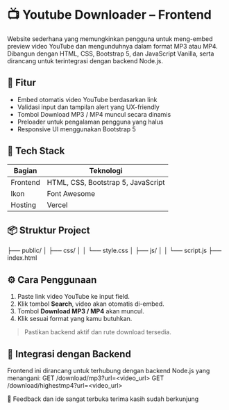 # 📺 Youtube Downloader – Frontend

Website sederhana yang memungkinkan pengguna untuk meng-embed preview video YouTube dan mengunduhnya dalam format MP3 atau MP4. Dibangun dengan HTML, CSS, Bootstrap 5, dan JavaScript Vanilla, serta dirancang untuk terintegrasi dengan backend Node.js.

## 🚀 Fitur

- Embed otomatis video YouTube berdasarkan link
- Validasi input dan tampilan alert yang UX-friendly
- Tombol Download MP3 / MP4 muncul secara dinamis
- Preloader untuk pengalaman pengguna yang halus
- Responsive UI menggunakan Bootstrap 5

## 🧰 Tech Stack

| Bagian     | Teknologi                             |
|------------|----------------------------------------|
| Frontend   | HTML, CSS, Bootstrap 5, JavaScript     |
| Ikon       | Font Awesome                          |
| Hosting    | Vercel                                 |

## 📦 Struktur Project
├── public/ │ ├── css/ │ │ └── style.css │ ├── js/ │ │ └── script.js ├── index.html


## ⚙️ Cara Penggunaan

1. Paste link video YouTube ke input field.
2. Klik tombol **Search**, video akan otomatis di-embed.
3. Tombol **Download MP3 / MP4** akan muncul.
4. Klik sesuai format yang kamu butuhkan.

> Pastikan backend aktif dan rute download tersedia.

## 🔗 Integrasi dengan Backend

Frontend ini dirancang untuk terhubung dengan backend Node.js yang menangani:
GET /download/mp3?url=<video_url> 
GET /download/highestmp4?url=<video_url>

💬 Feedback dan ide sangat terbuka terima kasih sudah berkunjung
